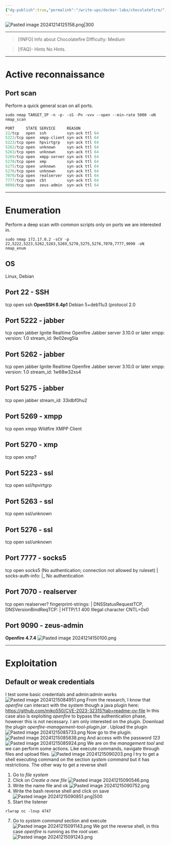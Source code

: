 ```yaml
---
{"dg-publish":true,"permalink":"/write-ups/docker-labs/chocolatefire/","tags":["CTF","write-up"]}
---
```



![Pasted image 20241214125158.png|300](/img/user/attachments/Pasted%20image%2020241214125158.png)

---

> [!INFO] Info about Chocolatefire
>  DIfficulty: Medium

> [!FAQ]- Hints
> No Hints.

---
# Active reconnaissance
## Port scan
Perform a quick general scan on all ports.
```shell
sudo nmap TARGET_IP -n -p- -sS -Pn -vvv --open --min-rate 5000 -oN nmap_scan
```

```c
PORT     STATE SERVICE     REASON
22/tcp   open  ssh         syn-ack ttl 64
5222/tcp open  xmpp-client syn-ack ttl 64
5223/tcp open  hpvirtgrp   syn-ack ttl 64
5262/tcp open  unknown     syn-ack ttl 64
5263/tcp open  unknown     syn-ack ttl 64
5269/tcp open  xmpp-server syn-ack ttl 64
5270/tcp open  xmp         syn-ack ttl 64
5275/tcp open  unknown     syn-ack ttl 64
5276/tcp open  unknown     syn-ack ttl 64
7070/tcp open  realserver  syn-ack ttl 64
7777/tcp open  cbt         syn-ack ttl 64
9090/tcp open  zeus-admin  syn-ack ttl 64
```

---
# Enumeration
Perform a deep scan with common scripts only on ports we are interested in.
```shell
sudo nmap 172.17.0.2 -sCV -p 22,5222,5223,5262,5263,5269,5270,5275,5276,7070,7777,9090 -oN nmap_enum
```
## OS
Linux, Debian
## Port 22 - SSH
tcp   open  ssh            **OpenSSH 8.4p1** Debian 5+deb11u3 (protocol 2.0

## Port 5222 - jabber
tcp open  jabber         Ignite Realtime Openfire Jabber server 3.10.0 or later
xmpp: version: 1.0
stream_id: 9e02evg5la

## Port 5262 - jabber
tcp open  jabber         Ignite Realtime Openfire Jabber server 3.10.0 or later
xmpp: version: 1.0
stream_id: 1w68w32xs4

## Port 5275 - jabber
tcp open  jabber
stream_id: 33idbf0hu2

## Port 5269 - xmpp
tcp open  xmpp           Wildfire XMPP Client

## Port 5270 - xmp
tcp open  xmp?

## Port 5223 - ssl
tcp open  ssl/hpvirtgrp
## Port 5263 - ssl
tcp open  ssl/unknown

## Port 5276 - ssl
tcp open  ssl/unknown

## Port 7777 - socks5
tcp open  socks5         (No authentication; connection not allowed by ruleset)
| socks-auth-info:
|_  No authentication

## Port 7070 - realserver
tcp open  realserver?
fingerprint-strings:
|   DNSStatusRequestTCP, DNSVersionBindReqTCP:
|     HTTP/1.1 400 Illegal character CNTL=0x0

## Port 9090 - zeus-admin
**Openfire 4.7.4**
![Pasted image 20241214150100.png](/img/user/attachments/Pasted%20image%2020241214150100.png)

---
# Exploitation
## Default or weak credentials
I test some basic credentials and admin:admin works
![Pasted image 20241215084951.png](/img/user/attachments/Pasted%20image%2020241215084951.png)
From the research, I know that *openfire* can interact with the system though a java plugin here:
https://github.com/miko550/CVE-2023-32315?tab=readme-ov-file
In this case also is exploiting *openfire* to bypass the authentication phase, however this is not necessary. I am only interested on the plugin. Download the plugin *openfire-management-tool-plugin.jar* .
Upload the plugin
![Pasted image 20241215085733.png](/img/user/attachments/Pasted%20image%2020241215085733.png)
Now go to the plugin.
![Pasted image 20241215085838.png](/img/user/attachments/Pasted%20image%2020241215085838.png)
And access with the password *123*
![Pasted image 20241215085924.png](/img/user/attachments/Pasted%20image%2020241215085924.png)
We are on the *management tool* and we can perform some actions. Like execute commands, navigate through files and upload files.
![Pasted image 20241215090203.png](/img/user/attachments/Pasted%20image%2020241215090203.png)
I try to get a shell executing command on the section *system command*  but it has restrictions.
The other way to get a reverse shell
1. Go to *file system* 
2. Click on *Create a new file*
   ![Pasted image 20241215090546.png](/img/user/attachments/Pasted%20image%2020241215090546.png)
3. Write the name file and ok
   ![Pasted image 20241215090752.png](/img/user/attachments/Pasted%20image%2020241215090752.png)
4. Write the bash reverse shell and click on save
   ![Pasted image 20241215090851.png|500](/img/user/attachments/Pasted%20image%2020241215090851.png)
5. Start the listener
```shell
rlwrap nc -lnvp 4747
```
7. Go to *system command* section and execute
   ![Pasted image 20241215091143.png](/img/user/attachments/Pasted%20image%2020241215091143.png)
We got the reverse shell, in this case *openfire* is running as the *root* user.
![Pasted image 20241215091243.png](/img/user/attachments/Pasted%20image%2020241215091243.png)
